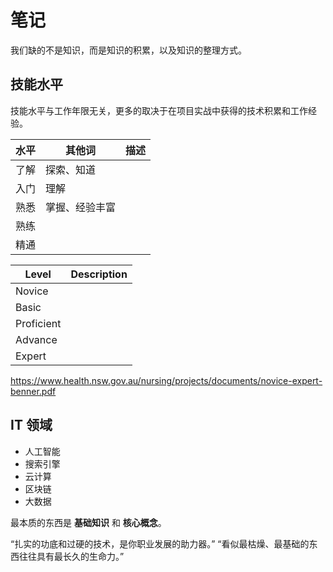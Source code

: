 # 笔记

我们缺的不是知识，而是知识的积累，以及知识的整理方式。

## 技能水平

技能水平与工作年限无关，更多的取决于在项目实战中获得的技术积累和工作经验。

| 水平 | 其他词         | 描述 |
| ---- | -------------- | ---- |
| 了解 | 探索、知道     |      |
| 入门 | 理解           |      |
| 熟悉 | 掌握、经验丰富 |      |
| 熟练 |                |      |
| 精通 |                |      |

| Level      | Description |
| ---------- | ----------- |
| Novice     |             |
| Basic      |             |
| Proficient |             |
| Advance    |             |
| Expert     |             |

<https://www.health.nsw.gov.au/nursing/projects/documents/novice-expert-benner.pdf>

## IT 领域

* 人工智能
* 搜索引擎
* 云计算
* 区块链
* 大数据

最本质的东西是 **基础知识** 和 **核心概念**。

“扎实的功底和过硬的技术，是你职业发展的助力器。”
“看似最枯燥、最基础的东西往往具有最长久的生命力。”

<!--

## 何时 commit

* 有时某些项只有少量改动或少量新增，可以每周更新一次 “大类”（最上层分类），如：`git add databases/ && git commit -m "Databases 周更"`

## 文件模式

Ubuntu 共享访问 macOS 的文件时，Ubuntu 访问到的文件和目录其模式都是 755，而且无法在 Ubuntu 上改变（不影响 macOS 的文件模式），在 Ubuntu 创建文件和目录会导致文件模式更加混乱。

解决办法：

1. 在 macOS 或 Ubuntu 上创建内容（文件或目录）
2. 在 macOS 上统一修改文件和目录的模式
   1. macOS 文件（除目录外）默认模式：644（`find . -type f -exec chmod 644 {} \;`）
   2. macOS 目录默认模式：755（`find . -type d -exec chmod 755 {} \;`）
3. 在 macOS 上提交

## 避免空文件和空目录

```sh
$ find . -empty -type d
$ find . -empty -type f
```

## 删除 .DS_Store 文件

```sh
$ find . -type f -name ".DS_Store" -exec rm {} \;
```

-->
